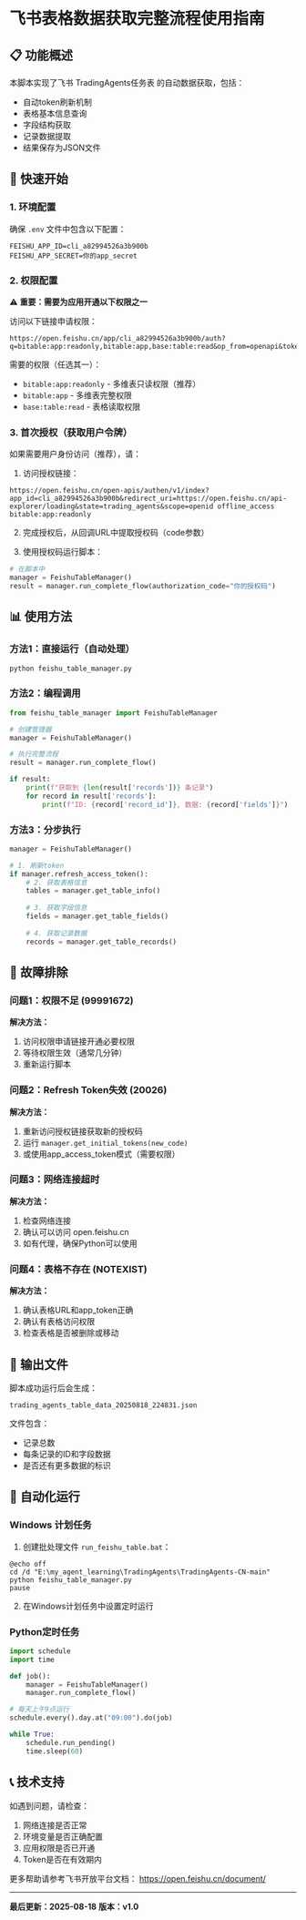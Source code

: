 # 飞书表格数据获取完整流程使用指南

## 📋 功能概述

本脚本实现了飞书 TradingAgents任务表 的自动数据获取，包括：
- 自动token刷新机制
- 表格基本信息查询
- 字段结构获取
- 记录数据提取
- 结果保存为JSON文件

## 🚀 快速开始

### 1. 环境配置

确保 `.env` 文件中包含以下配置：
```env
FEISHU_APP_ID=cli_a82994526a3b900b
FEISHU_APP_SECRET=你的app_secret
```

### 2. 权限配置

⚠️ **重要：需要为应用开通以下权限之一**

访问以下链接申请权限：
```
https://open.feishu.cn/app/cli_a82994526a3b900b/auth?q=bitable:app:readonly,bitable:app,base:table:read&op_from=openapi&token_type=tenant
```

需要的权限（任选其一）：
- `bitable:app:readonly` - 多维表只读权限（推荐）
- `bitable:app` - 多维表完整权限
- `base:table:read` - 表格读取权限

### 3. 首次授权（获取用户令牌）

如果需要用户身份访问（推荐），请：

1. 访问授权链接：
```
https://open.feishu.cn/open-apis/authen/v1/index?app_id=cli_a82994526a3b900b&redirect_uri=https://open.feishu.cn/api-explorer/loading&state=trading_agents&scope=openid offline_access bitable:app:readonly
```

2. 完成授权后，从回调URL中提取授权码（code参数）

3. 使用授权码运行脚本：
```python
# 在脚本中
manager = FeishuTableManager()
result = manager.run_complete_flow(authorization_code="你的授权码")
```

## 📊 使用方法

### 方法1：直接运行（自动处理）
```bash
python feishu_table_manager.py
```

### 方法2：编程调用
```python
from feishu_table_manager import FeishuTableManager

# 创建管理器
manager = FeishuTableManager()

# 执行完整流程
result = manager.run_complete_flow()

if result:
    print(f"获取到 {len(result['records'])} 条记录")
    for record in result['records']:
        print(f"ID: {record['record_id']}, 数据: {record['fields']}")
```

### 方法3：分步执行
```python
manager = FeishuTableManager()

# 1. 刷新token
if manager.refresh_access_token():
    # 2. 获取表格信息
    tables = manager.get_table_info()
    
    # 3. 获取字段信息
    fields = manager.get_table_fields()
    
    # 4. 获取记录数据
    records = manager.get_table_records()
```

## 🔧 故障排除

### 问题1：权限不足 (99991672)
**解决方法：**
1. 访问权限申请链接开通必要权限
2. 等待权限生效（通常几分钟）
3. 重新运行脚本

### 问题2：Refresh Token失效 (20026)
**解决方法：**
1. 重新访问授权链接获取新的授权码
2. 运行 `manager.get_initial_tokens(new_code)`
3. 或使用app_access_token模式（需要权限）

### 问题3：网络连接超时
**解决方法：**
1. 检查网络连接
2. 确认可以访问 open.feishu.cn
3. 如有代理，确保Python可以使用

### 问题4：表格不存在 (NOTEXIST)
**解决方法：**
1. 确认表格URL和app_token正确
2. 确认有表格访问权限
3. 检查表格是否被删除或移动

## 📁 输出文件

脚本成功运行后会生成：
```
trading_agents_table_data_20250818_224831.json
```

文件包含：
- 记录总数
- 每条记录的ID和字段数据
- 是否还有更多数据的标识

## 🔄 自动化运行

### Windows 计划任务
1. 创建批处理文件 `run_feishu_table.bat`：
```batch
@echo off
cd /d "E:\my_agent_learning\TradingAgents\TradingAgents-CN-main"
python feishu_table_manager.py
pause
```

2. 在Windows计划任务中设置定时运行

### Python定时任务
```python
import schedule
import time

def job():
    manager = FeishuTableManager()
    manager.run_complete_flow()

# 每天上午9点运行
schedule.every().day.at("09:00").do(job)

while True:
    schedule.run_pending()
    time.sleep(60)
```

## 📞 技术支持

如遇到问题，请检查：
1. 网络连接是否正常
2. 环境变量是否正确配置
3. 应用权限是否已开通
4. Token是否在有效期内

更多帮助请参考飞书开放平台文档：
https://open.feishu.cn/document/

---

**最后更新：2025-08-18**
**版本：v1.0**
